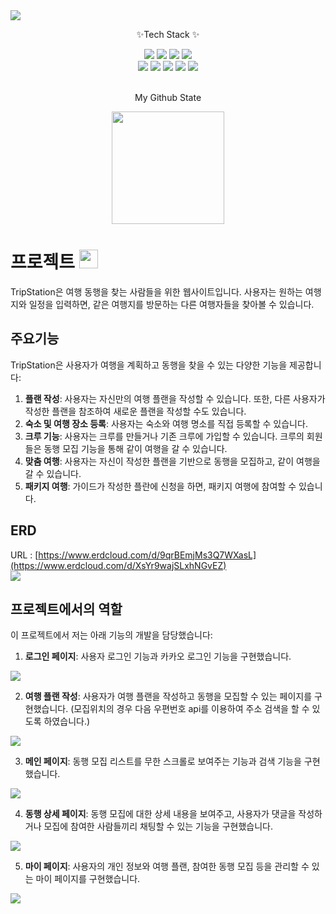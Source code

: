 <img src="https://capsule-render.vercel.app/api?type=waving&color=auto&height=150&section=header&text=TripStation&fontSize=90" />

<div align=Center>
	<p>✨Tech Stack ✨</p>	
</div>
<div align="center">
	<img src="https://img.shields.io/badge/Java-ED8B00?style=flat&logo=java&logoColor=white" />  
	<img src="https://img.shields.io/badge/JavaScript-F7DF1E?style=flat&logo=javascript&logoColor=black" />  
	<img src="https://img.shields.io/badge/Oracle-F80000?style=flat&logo=oracle&logoColor=white" />
	<img src="https://img.shields.io/badge/Spring-6DB33F?style=flat&logo=spring&logoColor=white" />
</div>
<div align=Center>
	<img src="https://img.shields.io/badge/HTML5-E34F26?style=flat&logo=html5&logoColor=white" />
	<img src="https://img.shields.io/badge/Bootstrap-7952B3?style=flat&logo=bootstrap&logoColor=white" />
	<img src="https://img.shields.io/badge/CSS-1572B6?style=flat&logo=css3&logoColor=white" />
	<img src="https://img.shields.io/badge/Eclipse-007ACC?style=flat&logo=Java&logoColor=white" />
	<img src="https://img.shields.io/badge/Git-F05032?style=flat&logo=git&logoColor=white" />
</div>
<br>
<div align=Center>
	<p>My Github State</p>
	<a href="https://github.com/octxxiii"><img align="center" style="height:180px" src="https://github-readme-stats.vercel.app/api/top-langs/?username=octxxiii&layout=compact&theme=nord&hide_border=true" /></a>
</div>

# 프로젝트 <img src="https://user-images.githubusercontent.com/103208820/210212608-e28cdd0e-d35e-44b2-b65b-69003b248ea4.png"  width="30" height="30"/>

TripStation은 여행 동행을 찾는 사람들을 위한 웹사이트입니다. 사용자는 원하는 여행지와 일정을 입력하면, 같은 여행지를 방문하는 다른 여행자들을 찾아볼 수 있습니다.

## 주요기능

TripStation은 사용자가 여행을 계획하고 동행을 찾을 수 있는 다양한 기능을 제공합니다:

1. **플랜 작성**: 사용자는 자신만의 여행 플랜을 작성할 수 있습니다. 또한, 다른 사용자가 작성한 플랜을 참조하여 새로운 플랜을 작성할 수도 있습니다.
2. **숙소 및 여행 장소 등록**: 사용자는 숙소와 여행 명소를 직접 등록할 수 있습니다.
3. **크루 기능**: 사용자는 크루를 만들거나 기존 크루에 가입할 수 있습니다. 크루의 회원들은 동행 모집 기능을 통해 같이 여행을 갈 수 있습니다.
4. **맞춤 여행**: 사용자는 자신이 작성한 플랜을 기반으로 동행을 모집하고, 같이 여행을 갈 수 있습니다.
5. **패키지 여행**: 가이드가 작성한 플란에 신청을 하면, 패키지 여행에 참여할 수 있습니다.

## ERD
URL : [https://www.erdcloud.com/d/9qrBEmjMs3Q7WXasL](https://www.erdcloud.com/d/XsYr9wajSLxhNGvEZ)
<br>
<img src="https://github.com/waz6432/web-portfolio/assets/103208820/89786468-1ae7-406d-aa3e-d6d8317f155b" height="auto" width="auto"/>

## 프로젝트에서의 역할

이 프로젝트에서 저는 아래 기능의 개발을 담당했습니다:

1. **로그인 페이지**: 사용자 로그인 기능과 카카오 로그인 기능을 구현했습니다.
<img src="https://github.com/waz6432/web-portfolio/assets/103208820/19588c90-8ad9-4a6e-8240-3a51ce191d59"  width="auto" height="auto"/>

2. **여행 플랜 작성**: 사용자가 여행 플랜을 작성하고 동행을 모집할 수 있는 페이지를 구현했습니다. (모집위치의 경우 다음 우편번호 api를 이용하여 주소 검색을 할 수 있도록 하였습니다.)
<img src="https://github.com/waz6432/web-portfolio/assets/103208820/e0d1746f-3c37-4abf-9047-07c73a6747b5"  width="auto" height="auto"/>

3. **메인 페이지**: 동행 모집 리스트를 무한 스크롤로 보여주는 기능과 검색 기능을 구현했습니다.
<img src="https://github.com/waz6432/web-portfolio/assets/103208820/20136661-882a-411e-a273-5e48bf899bd0"  width="auto" height="auto"/>

4. **동행 상세 페이지**: 동행 모집에 대한 상세 내용을 보여주고, 사용자가 댓글을 작성하거나 모집에 참여한 사람들끼리 채팅할 수 있는 기능을 구현했습니다.
<img src="https://github.com/waz6432/web-portfolio/assets/103208820/661da8dc-80c4-49cd-ae16-965bd674c1db"  width="auto" height="auto"/>

5. **마이 페이지**: 사용자의 개인 정보와 여행 플랜, 참여한 동행 모집 등을 관리할 수 있는 마이 페이지를 구현했습니다.
<img src="https://github.com/waz6432/web-portfolio/assets/103208820/a2afcbae-dd31-4cc3-9d02-48deec4d44dd"  width="auto" height="auto"/>
